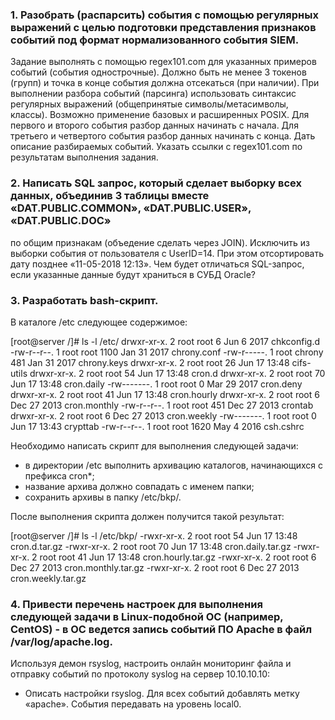 ### 1. Разобрать (распарсить) события с помощью регулярных выражений с целью подготовки представления признаков событий под формат нормализованного события SIEM.
Задание выполнять с помощью regex101.com для указанных примеров событий (события однострочные).
Должно быть не менее 3 токенов (групп) и точка в конце события должна отсекаться (при наличии). При выполнении разбора событий (парсинга) использовать синтаксис регулярных выражений (общепринятые символы/метасимволы, классы).
Возможно применение базовых и расширенных POSIX.
Для первого и второго события разбор данных начинать с начала.
Для третьего и четвертого события разбор данных начинать с конца.
Дать описание разбираемых событий. Указать ссылки с regex101.com по результатам выполнения задания.
 

### 2. Написать SQL запрос, который cделает выборку всех данных, объединив 3 таблицы вместе «DAT.PUBLIC.COMMON», «DAT.PUBLIC.USER», «DAT.PUBLIC.DOC» 
по общим признакам (объедение сделать через JOIN). 
Исключить из выборки события от пользователя с UserID=14. При этом отсортировать дату позднее «11-05-2018 12:13».
Чем будет отличаться SQL-запрос, если указанные данные будут храниться в СУБД Oracle?
 
 
### 3. Разработать bash-cкрипт.
 
В каталоге /etc следующее содержимое:
 
[root@server /]# ls -l /etc/
drwxr-xr-x.  2 root root        6 Jun  6  2017 chkconfig.d
-rw-r--r--.  1 root root     1100 Jan 31  2017 chrony.conf
-rw-r-----.  1 root chrony    481 Jan 31  2017 chrony.keys
drwxr-xr-x.  2 root root       26 Jun 17 13:48 cifs-utils
drwxr-xr-x.  2 root root       54 Jun 17 13:48 cron.d
drwxr-xr-x.  2 root root       70 Jun 17 13:48 cron.daily
-rw-------.  1 root root        0 Mar 29  2017 cron.deny
drwxr-xr-x.  2 root root       41 Jun 17 13:48 cron.hourly
drwxr-xr-x.  2 root root        6 Dec 27  2013 cron.monthly
-rw-r--r--.  1 root root      451 Dec 27  2013 crontab
drwxr-xr-x.  2 root root        6 Dec 27  2013 cron.weekly
-rw-------.  1 root root        0 Jun 17 13:43 crypttab
-rw-r--r--.  1 root root     1620 May  4  2016 csh.cshrc
 
Необходимо написать скрипт для выполнения следующей задачи:
*  в директории /etc выполнить архивацию каталогов, начинающихся с префикса cron*;
*  название архива должно совпадать с именем папки;
*  сохранить архивы в папку /etc/bkp/.
 
После выполнения скрипта должен получится такой результат:
 
[root@server /]# ls -l /etc/bkp/
-rwxr-xr-x.  2 root root       54 Jun 17 13:48 cron.d.tar.gz
-rwxr-xr-x.  2 root root       70 Jun 17 13:48 cron.daily.tar.gz
-rwxr-xr-x.  2 root root       41 Jun 17 13:48 cron.hourly.tar.gz
-rwxr-xr-x.  2 root root        6 Dec 27  2013 cron.monthly.tar.gz
-rwxr-xr-x.  2 root root        6 Dec 27  2013 cron.weekly.tar.gz
 
 
### 4. Привести перечень настроек для выполнения следующей задачи в Linux-подобной ОС (например, CentOS) - в ОС ведется запись событий ПО Apache в файл /var/log/apache.log. 
Используя демон rsyslog, настроить онлайн мониторинг файла и отправку событий по протоколу syslog на сервер 10.10.10.10:
 
*  Описать настройки rsyslog. Для всех событий добавлять метку «apache». События передавать на уровень local0.
